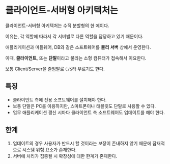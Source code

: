 # 클라이언트-서버형 아키텍처는

클라이언트-서버형 아키텍처는 수직 분할형의 한 예이다.

이유는, 각 역할에 따라서 각 서버별로 다른 역할을 담당하고 있기 때문이다.

애플리케이션과 미들웨어, DB와 같은 소프트웨어를 **물리 서버** 상에서 운영한다.

이때, **클라이언트**, 또는 **단말**이라고 불리는 소형 컴퓨터가 접속해서 이요한다.

보통 Client/Server을 줄임말로 `C/S`라 부르기도 한다.

## 특징

- 클라이언트 측에 전용 소프트웨어를 설치해야 한다.
- 보통 단말은 PC를 이용하지만, 스마트폰이나 태블릿도 단말로 사용할 수 있다.
- 업무 애플리케이션 갱신 시마다 클라이언트 측 소프트웨어도 업데이트를 해야 한다.

## 한계

1. 업데이트의 경우 사용자가 반드시 할 것이라는 보장이 존내하지 않기 때문에 잠재적으로 시스템 위험 요소가 존재한다.
2. 서버에 처리가 집중될 시 확장성에 대한 한계가 존재한다.

